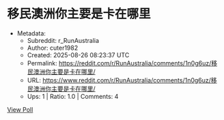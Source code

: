 # 移民澳洲你主要是卡在哪里

- Metadata:
  - Subreddit: r_RunAustralia
  - Author: cuter1982
  - Created: 2025-08-26 08:23:37 UTC
  - Permalink: https://reddit.com/r/RunAustralia/comments/1n0g6uz/移民澳洲你主要是卡在哪里/
  - URL: https://www.reddit.com/r/RunAustralia/comments/1n0g6uz/移民澳洲你主要是卡在哪里/
  - Ups: 1 | Ratio: 1.0 | Comments: 4


[View Poll](https://www.reddit.com/poll/1n0g6uz)

